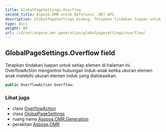 ```yaml
---
title: GlobalPageSettings.Overflow
second_title: Aspose.OMR untuk Referensi .NET API
description: GlobalPageSettings bidang. Tetapkan tindakan luapan untuk setiap elemen di halaman ini. OverflowAction mengontrol hubungan indukanak ketika ukuran elemen anak melebihi ukuran elemen induk yang dialokasikan.
type: docs
weight: 90
url: /id/net/aspose.omr.generation/globalpagesettings/overflow/
---
```

## GlobalPageSettings.Overflow field

Tetapkan tindakan luapan untuk setiap elemen di halaman ini. OverflowAction mengontrol hubungan induk-anak ketika ukuran elemen anak melebihi ukuran elemen induk yang dialokasikan.

```csharp
public OverflowAction Overflow;
```

### Lihat juga

* class [OverflowAction](../../../aspose.omr.generation.overflowactions/overflowaction/)
* class [GlobalPageSettings](../)
* ruang nama [Aspose.OMR.Generation](../../globalpagesettings/)
* perakitan [Aspose.OMR](../../../)



